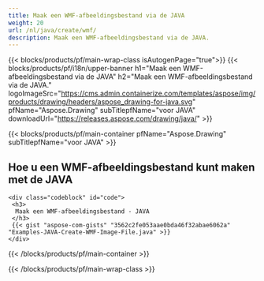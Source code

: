 ```yaml
---
title: Maak een WMF-afbeeldingsbestand via de JAVA
weight: 20
url: /nl/java/create/wmf/
description: Maak een WMF-afbeeldingsbestand via de JAVA.
---
```


{{< blocks/products/pf/main-wrap-class isAutogenPage="true">}}
{{< blocks/products/pf/i18n/upper-banner h1="Maak een WMF-afbeeldingsbestand via de JAVA" h2="Maak een WMF-afbeeldingsbestand via de JAVA." logoImageSrc="https://cms.admin.containerize.com/templates/aspose/img/products/drawing/headers/aspose_drawing-for-java.svg" pfName="Aspose.Drawing" subTitlepfName="voor JAVA" downloadUrl="https://releases.aspose.com/drawing/java/" >}}

{{< blocks/products/pf/main-container pfName="Aspose.Drawing" subTitlepfName="voor JAVA" >}}

<h2>Hoe u een WMF-afbeeldingsbestand kunt maken met de JAVA</h2>

    <div class="codeblock" id="code">
     <h3>
      Maak een WMF-afbeeldingsbestand - JAVA
     </h3>
     {{< gist "aspose-com-gists" "3562c2fe053aae0bda46f32abae6062a" "Examples-JAVA-Create-WMF-Image-File.java" >}}
    </div>

{{< /blocks/products/pf/main-container >}}


{{< /blocks/products/pf/main-wrap-class >}}
